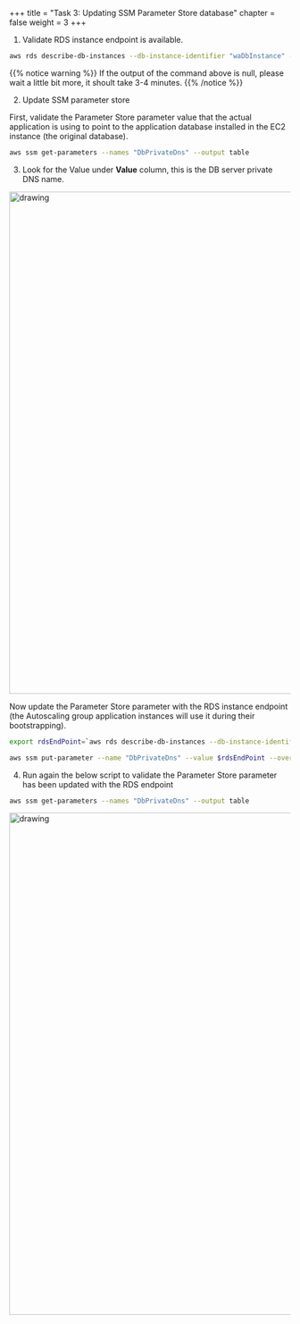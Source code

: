 +++ 
title = "Task 3: Updating SSM Parameter Store database"
chapter = false 
weight = 3 
+++

1. Validate RDS instance endpoint is available.

```sh
aws rds describe-db-instances --db-instance-identifier "waDbInstance" --query 'DBInstances[*].Endpoint.Address' --output text --region us-west-2
```
{{% notice warning %}}
If the output of the command above is null, please wait a little bit more, it shoult take 3-4 minutes.
{{% /notice %}}


2. Update SSM parameter store

First, validate the Parameter Store parameter value that the actual application is using to point to the application database installed in the EC2 instance (the original database).

```sh
aws ssm get-parameters --names "DbPrivateDns" --output table
```

3. Look for the Value under **Value** column, this is the DB server private DNS name.

<img src="../images/cs5.png" alt="drawing" width="900"/>

Now update the Parameter Store parameter with the RDS instance endpoint (the Autoscaling group application instances will use it during their bootstrapping).

```sh
export rdsEndPoint=`aws rds describe-db-instances --db-instance-identifier "waDbInstance" --query 'DBInstances[*].Endpoint.Address' --output text --region us-west-2`

aws ssm put-parameter --name "DbPrivateDns" --value $rdsEndPoint --overwrite
```

4. Run again the below script to validate the Parameter Store parameter has been updated with the RDS endpoint

```sh
aws ssm get-parameters --names "DbPrivateDns" --output table
```

<img src="../images/cs6.png" alt="drawing" width="900"/>